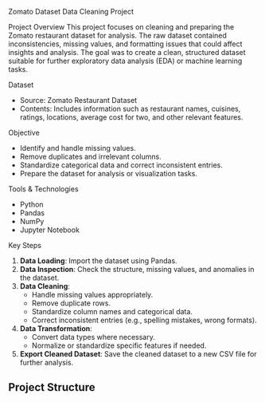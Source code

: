 Zomato Dataset Data Cleaning Project

Project Overview
This project focuses on cleaning and preparing the Zomato restaurant dataset for analysis. The raw dataset contained inconsistencies, missing values, and formatting issues that could affect insights and analysis. The goal was to create a clean, structured dataset suitable for further exploratory data analysis (EDA) or machine learning tasks.

Dataset
- Source: Zomato Restaurant Dataset
- Contents: Includes information such as restaurant names, cuisines, ratings, locations, average cost for two, and other relevant features.

Objective
- Identify and handle missing values.
- Remove duplicates and irrelevant columns.
- Standardize categorical data and correct inconsistent entries.
- Prepare the dataset for analysis or visualization tasks.

Tools & Technologies
- Python
- Pandas
- NumPy
- Jupyter Notebook

Key Steps
1. **Data Loading**: Import the dataset using Pandas.  
2. **Data Inspection**: Check the structure, missing values, and anomalies in the dataset.  
3. **Data Cleaning**:
   - Handle missing values appropriately.
   - Remove duplicate rows.
   - Standardize column names and categorical data.
   - Correct inconsistent entries (e.g., spelling mistakes, wrong formats).  
4. **Data Transformation**:
   - Convert data types where necessary.
   - Normalize or standardize specific features if needed.  
5. **Export Cleaned Dataset**: Save the cleaned dataset to a new CSV file for further analysis.

## Project Structure

